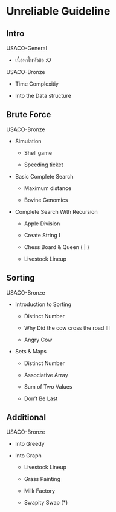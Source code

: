 

# Unreliable Guideline

## **Intro**

USACO-General

- เนื้อหาในหัวข้อ :O

USACO-Bronze

- Time Complexitiy

- Into the Data structure

## **Brute Force**

USACO-Bronze

- Simulation

	- Shell game

	- Speeding ticket

- Basic Complete Search

	- Maximum distance

	- Bovine Genomics

- Complete Search With Recursion

	- Apple Division

	- Create String I

	- Chess Board & Queen ( | )

	- Livestock Lineup

## **Sorting**

USACO-Bronze

- Introduction to Sorting

	- Distinct Number

	- Why Did the cow cross the road III

	- Angry Cow

- Sets & Maps

	- Distinct Number

	- Associative Array

	- Sum of Two Values

	- Don’t Be Last

## **Additional**

USACO-Bronze

- Into Greedy

- Into Graph

	- Livestock Lineup

	- Grass Painting

	- Milk Factory

	- Swapity Swap (*)

